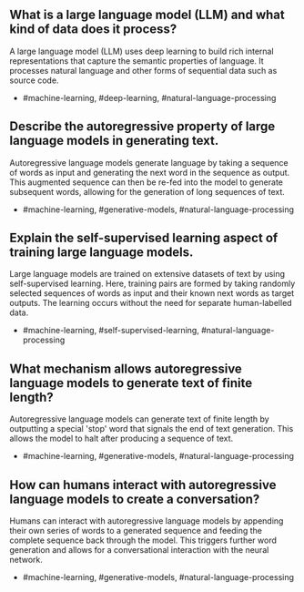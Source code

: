 ## What is a large language model (LLM) and what kind of data does it process?

A large language model (LLM) uses deep learning to build rich internal representations that capture the semantic properties of language. It processes natural language and other forms of sequential data such as source code.

- #machine-learning, #deep-learning, #natural-language-processing

## Describe the autoregressive property of large language models in generating text.

Autoregressive language models generate language by taking a sequence of words as input and generating the next word in the sequence as output. This augmented sequence can then be re-fed into the model to generate subsequent words, allowing for the generation of long sequences of text.

- #machine-learning, #generative-models, #natural-language-processing

## Explain the self-supervised learning aspect of training large language models.

Large language models are trained on extensive datasets of text by using self-supervised learning. Here, training pairs are formed by taking randomly selected sequences of words as input and their known next words as target outputs. The learning occurs without the need for separate human-labelled data.

- #machine-learning, #self-supervised-learning, #natural-language-processing

## What mechanism allows autoregressive language models to generate text of finite length?

Autoregressive language models can generate text of finite length by outputting a special 'stop' word that signals the end of text generation. This allows the model to halt after producing a sequence of text.

- #machine-learning, #generative-models, #natural-language-processing

## How can humans interact with autoregressive language models to create a conversation?

Humans can interact with autoregressive language models by appending their own series of words to a generated sequence and feeding the complete sequence back through the model. This triggers further word generation and allows for a conversational interaction with the neural network.

- #machine-learning, #generative-models, #natural-language-processing